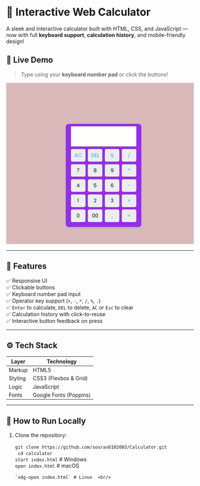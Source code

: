 # 🔢 Interactive Web Calculator

A sleek and interactive calculator built with HTML, CSS, and JavaScript — now with full **keyboard support**, **calculation history**, and mobile-friendly design!

## 🚀 Live Demo

> Type using your **keyboard number pad** or click the buttons!

![Calculator Screenshot](./calculator.png) 

---

## 🧠 Features

✅ Responsive UI  
✅ Clickable buttons  
✅ Keyboard number pad input  
✅ Operator key support (`+`, `-`, `*`, `/`, `%`, `.`)  
✅ `Enter` to calculate, `DEL` to delete, `AC` or `Esc` to clear  
✅ Calculation history with click-to-reuse  
✅ Interactive button feedback on press

---

## ⚙️ Tech Stack

| Layer     | Technology    |
|-----------|----------------|
| Markup    | HTML5          |
| Styling   | CSS3 (Flexbox & Grid) |
| Logic     | JavaScript  |
| Fonts     | Google Fonts (Poppins) |

---

## 🧰 How to Run Locally

1. Clone the repository:

   `git clone https://github.com/sourav6102003/Calculator.git` <br/>
   ` cd calculator` <br/>
   `start index.html`   # Windows <br/>
   `open index.html`    # macOS  <br/>
   ```base
   `xdg-open index.html` # Linux  <br/>
